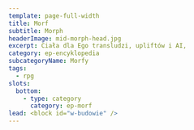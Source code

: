 ```yaml
---
template: page-full-width
title: Morf
subtitle: Morph
headerImage: mid-morph-head.jpg
excerpt: Ciała dla Ego transludzi, upliftów i AI, 
category: ep-encyklopedia
subcategoryName: Morfy
tags:
  - rpg
slots:
  bottom:
    - type: category
      category: ep-morf
lead: <block id="w-budowie" />
---
```



